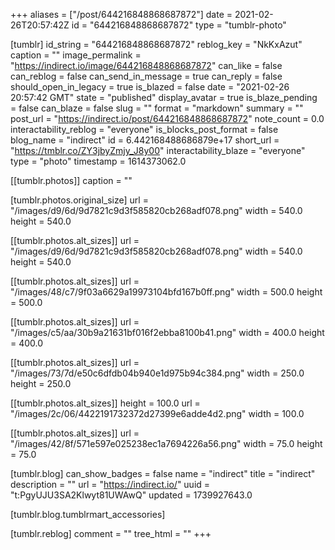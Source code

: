 +++
aliases = ["/post/644216848868687872"]
date = 2021-02-26T20:57:42Z
id = "644216848868687872"
type = "tumblr-photo"

[tumblr]
id_string = "644216848868687872"
reblog_key = "NkKxAzut"
caption = ""
image_permalink = "https://indirect.io/image/644216848868687872"
can_like = false
can_reblog = false
can_send_in_message = true
can_reply = false
should_open_in_legacy = true
is_blazed = false
date = "2021-02-26 20:57:42 GMT"
state = "published"
display_avatar = true
is_blaze_pending = false
can_blaze = false
slug = ""
format = "markdown"
summary = ""
post_url = "https://indirect.io/post/644216848868687872"
note_count = 0.0
interactability_reblog = "everyone"
is_blocks_post_format = false
blog_name = "indirect"
id = 6.442168488686879e+17
short_url = "https://tmblr.co/ZY3jbyZmjy_J8y00"
interactability_blaze = "everyone"
type = "photo"
timestamp = 1614373062.0

[[tumblr.photos]]
caption = ""

[tumblr.photos.original_size]
url = "/images/d9/6d/9d7821c9d3f585820cb268adf078.png"
width = 540.0
height = 540.0

[[tumblr.photos.alt_sizes]]
url = "/images/d9/6d/9d7821c9d3f585820cb268adf078.png"
width = 540.0
height = 540.0

[[tumblr.photos.alt_sizes]]
url = "/images/48/c7/9f03a6629a19973104bfd167b0ff.png"
width = 500.0
height = 500.0

[[tumblr.photos.alt_sizes]]
url = "/images/c5/aa/30b9a21631bf016f2ebba8100b41.png"
width = 400.0
height = 400.0

[[tumblr.photos.alt_sizes]]
url = "/images/73/7d/e50c6dfdb04b940e1d975b94c384.png"
width = 250.0
height = 250.0

[[tumblr.photos.alt_sizes]]
height = 100.0
url = "/images/2c/06/4422191732372d27399e6adde4d2.png"
width = 100.0

[[tumblr.photos.alt_sizes]]
url = "/images/42/8f/571e597e025238ec1a7694226a56.png"
width = 75.0
height = 75.0

[tumblr.blog]
can_show_badges = false
name = "indirect"
title = "indirect"
description = ""
url = "https://indirect.io/"
uuid = "t:PgyUJU3SA2Klwyt81UWAwQ"
updated = 1739927643.0

[tumblr.blog.tumblrmart_accessories]

[tumblr.reblog]
comment = ""
tree_html = ""
+++
